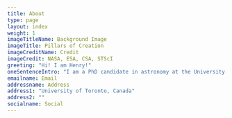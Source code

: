 ```yaml
---
title: About
type: page
layout: index
weight: 1
imageTitleName: Background Image
imageTitle: Pillars of Creation
imageCreditName: Credit
imageCredit: NASA, ESA, CSA, STScI
greeting: "Hi! I am Henry!"
oneSentenceIntro: "I am a PhD candidate in astronomy at the University of Toronto, welcome to my personal website!!"
emailname: Email
addressname: Address
address1: "University of Toronto, Canada"
address2: ""
socialname: Social
---
```

